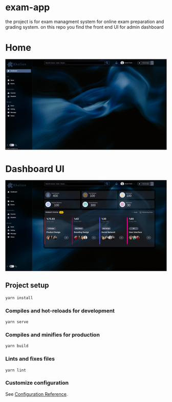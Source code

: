 # exam-app
the project is for exam managment system for online exam preparation and grading system. on this repo you find the front end UI for admin dashboard


# Home
![](Design/Screenshot%20from%202022-02-16%2016-42-44.png)

# Dashboard UI
![](Design/Screenshot%20from%202022-02-16%2016-42-56.png)


## Project setup
```
yarn install
```

### Compiles and hot-reloads for development
```
yarn serve
```

### Compiles and minifies for production
```
yarn build
```

### Lints and fixes files
```
yarn lint
```

### Customize configuration
See [Configuration Reference](https://cli.vuejs.org/config/).


